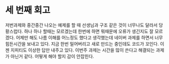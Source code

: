 # 세 번째 회고

저번과제와 중간중간 나오는 예제를 할 때 선생님과 구조 같은 것이 너무나도 달라서 당황스럽다. 하나 하나 할때는 모르겠는데 한번에 하면 뭐때문에 오류가 생긴지도
잘 모르겠다. 어제만 해도 나름 이해를 어느정도 했다고 생각했는데 네이버 과제를 하면서 너무 힘든시간을 보내고 있다.
지금 한번 밀어버리고 새로 만드는 중인데도 코드가 꼬인다. 이젠 지피티도 이상한 답만 내주고 있다. 이번주 과제는 시간을 많이 쓴다고 해결되는 과제가 아닌거 같다.
어떻게 해야 할지 감이 안잡힌다.
